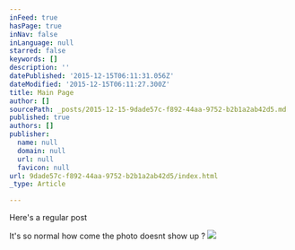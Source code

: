 ```yaml
---
inFeed: true
hasPage: true
inNav: false
inLanguage: null
starred: false
keywords: []
description: ''
datePublished: '2015-12-15T06:11:31.056Z'
dateModified: '2015-12-15T06:11:27.300Z'
title: Main Page
author: []
sourcePath: _posts/2015-12-15-9dade57c-f892-44aa-9752-b2b1a2ab42d5.md
published: true
authors: []
publisher:
  name: null
  domain: null
  url: null
  favicon: null
url: 9dade57c-f892-44aa-9752-b2b1a2ab42d5/index.html
_type: Article

---
```

Here's a regular post 

It's so normal how come the photo doesnt show up ?
![](https://the-grid-user-content.s3-us-west-2.amazonaws.com/71385fde-34b8-4642-9878-1d545ad8d5b5.jpg)